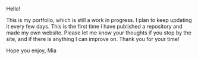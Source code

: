 Hello! 

This is my portfolio, which is still a work in progress. I plan to keep updating it every few days. This is the first time I have published a repository and made my own website. 
Please let me know your thoughts if you stop by the site, and if there is anything I can improve on. Thank you for your time!

Hope you enjoy,
Mia
